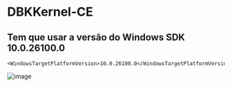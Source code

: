 # DBKKernel-CE

## Tem que usar a versão do Windows SDK 10.0.26100.0

```
<WindowsTargetPlatformVersion>10.0.26100.0</WindowsTargetPlatformVersion>
```

![image](https://github.com/user-attachments/assets/b56d404a-d4c0-4c0f-9e98-ca6a580d51be)
